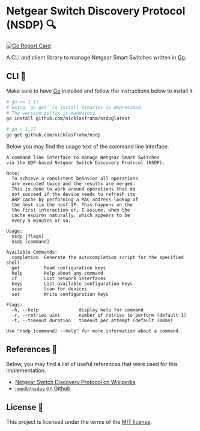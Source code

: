 # Netgear Switch Discovery Protocol (NSDP) 🔍

[![Go Report Card](https://goreportcard.com/badge/github.com/nicklasfrahm/nsdp)](https://goreportcard.com/report/github.com/nicklasfrahm/nsdp)

A CLI and client library to manage Netgear Smart Switches written in [Go][website-go].

## CLI 🦾

Make sure to have [Go][website-go] installed and follow the instructions below to install it.

```bash
# go >= 1.17
# Using `go get` to install binaries is deprecated.
# The version suffix is mandatory.
go install github.com/nicklasfrahm/nsdp@latest

# go < 1.17
go get github.com/nicklasfrahm/nsdp
```

Below you may find the usage text of the command line interface.

```text
A command line interface to manage Netgear Smart Switches
via the UDP-based Netgear Switch Discovery Protocol (NSDP).

Note:
  To achieve a consistent behavior all operations
  are executed twice and the results are merged.
  This is done to work around operations that do
  not succeed if the device needs to refresh its
  ARP cache by performing a MAC address lookup of
  the host via the host IP. This happens on the
  the first interaction or, I assume, when the
  cache expires naturally, which appears to be
  every 5 minutes or so.

Usage:
  nsdp [flags]
  nsdp [command]

Available Commands:
  completion  Generate the autocompletion script for the specified shell
  get         Read configuration keys
  help        Help about any command
  if          List network interfaces
  keys        List available configuration keys
  scan        Scan for devices
  set         Write configuration keys

Flags:
  -h, --help               display help for command
  -r, --retries uint       number of retries to perform (default 1)
  -t, --timeout duration   timeout per attempt (default 100ms)

Use "nsdp [command] --help" for more information about a command.
```

## References 🔗

Below, you may find a list of useful references that were used for this implementation.

- [Netgear Switch Discovery Protocol on Wikipedia][wikipedia-ndsp]
- [`nmedb/nsdpy` on Github][github-nsdpy]

## License 📄

This project is licensed under the terms of the [MIT license](./LICENSE.md).

[wikipedia-ndsp]: https://en.wikipedia.org/wiki/Netgear_Switch_Discovery_Protocol
[github-nsdpy]: https://github.com/nmedb/nsdpy
[website-go]: https://go.dev
